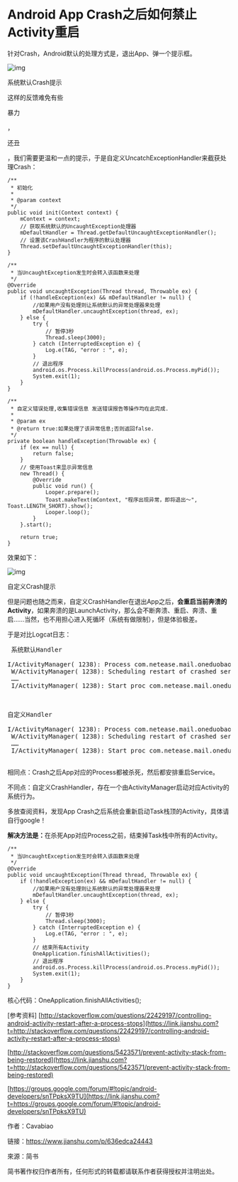 # Android App Crash之后如何禁止Activity重启

针对Crash，Android默认的处理方式是，退出App、弹一个提示框。





![img](https:////upload-images.jianshu.io/upload_images/300515-cfe6569c0ed14f51.png?imageMogr2/auto-orient/strip%7CimageView2/2/w/338)

系统默认Crash提示

 这样的反馈难免有些

暴力

，

还丑

，我们需要更温和一点的提示，于是自定义UncatchExceptionHandler来截获处理Crash：



```
/** 
 * 初始化 
 *  
 * @param context 
 */  
public void init(Context context) {  
    mContext = context;  
    // 获取系统默认的UncaughtException处理器  
    mDefaultHandler = Thread.getDefaultUncaughtExceptionHandler();  
    // 设置该CrashHandler为程序的默认处理器  
    Thread.setDefaultUncaughtExceptionHandler(this);  
}

/** 
 * 当UncaughtException发生时会转入该函数来处理 
 */  
@Override  
public void uncaughtException(Thread thread, Throwable ex) {
    if (!handleException(ex) && mDefaultHandler != null) {
        //如果用户没有处理则让系统默认的异常处理器来处理
        mDefaultHandler.uncaughtException(thread, ex);
    } else {
        try {
            // 暂停3秒
            Thread.sleep(3000);
        } catch (InterruptedException e) {
            Log.e(TAG, "error : ", e);
        }
        // 退出程序
        android.os.Process.killProcess(android.os.Process.myPid());
        System.exit(1);
    }
}

/** 
 * 自定义错误处理,收集错误信息 发送错误报告等操作均在此完成. 
 *  
 * @param ex 
 * @return true:如果处理了该异常信息;否则返回false. 
 */  
private boolean handleException(Throwable ex) {  
    if (ex == null) {  
        return false;  
    }
    // 使用Toast来显示异常信息  
    new Thread() {
        @Override
        public void run() {
            Looper.prepare();
            Toast.makeText(mContext, "程序出现异常，即将退出～", Toast.LENGTH_SHORT).show();
            Looper.loop();
        }
    }.start();

    return true;  
}
```

效果如下：



![img](https:////upload-images.jianshu.io/upload_images/300515-7241570b50feffd6.png?imageMogr2/auto-orient/strip%7CimageView2/2/w/330)

自定义Crash提示

但是问题也随之而来，自定义CrashHandler在退出App之后，<b>会重启当前奔溃的Activity</b>，如果奔溃的是LaunchActivity，那么会不断奔溃、重启、奔溃、重启……当然，也不用担心进入死循环（系统有做限制），但是体验极差。

于是对比Logcat日志：
 <pre>
 系统默认Handler

I/ActivityManager( 1238): Process com.netease.mail.oneduobaohydrid.debug (pid 2780) has died
 W/ActivityManager( 1238): Scheduling restart of crashed service com.netease.mail.oneduobaohydrid.debug/com.netease.mail.oneduobaohydrid.service.CommonService in 1000ms
 ……
 I/ActivityManager( 1238): Start proc com.netease.mail.oneduobaohydrid.debug for service com.netease.mail.oneduobaohydrid.debug/com.netease.mail.oneduobaohydrid.service.CommonService: pid=2819 uid=10054 gids={50054, 9997, 1028, 1015, 3003} abi=x86
 </pre>

<pre>

自定义Handler

I/ActivityManager( 1238): Process com.netease.mail.oneduobaohydrid.debug (pid 2993) has died
 W/ActivityManager( 1238): Scheduling restart of crashed service com.netease.mail.oneduobaohydrid.debug/com.netease.mail.oneduobaohydrid.service.CommonService in 64000ms
 ……
 I/ActivityManager( 1238): Start proc com.netease.mail.oneduobaohydrid.debug for activity com.netease.mail.oneduobaohydrid.debug/com.netease.mail.oneduobaohydrid.activity.MainActivity: pid=3030 uid=10054 gids={50054, 9997, 1028, 1015, 3003} abi=x86
 </pre>

相同点：Crash之后App对应的Process都被杀死，然后都安排重启Service。

不同点：自定义CrashHandler，存在一个由ActivityManager启动对应Activity的系统行为。

多放查阅资料，发现App Crash之后系统会重新启动Task栈顶的Activity，具体请自行google！

<b>解决方法是：</b>在杀死App对应Process之前，结束掉Task栈中所有的Activity。

```
/** 
 * 当UncaughtException发生时会转入该函数来处理 
 */  
@Override  
public void uncaughtException(Thread thread, Throwable ex) {
    if (!handleException(ex) && mDefaultHandler != null) {
        //如果用户没有处理则让系统默认的异常处理器来处理
        mDefaultHandler.uncaughtException(thread, ex);
    } else {
        try {
            // 暂停3秒
            Thread.sleep(3000);
        } catch (InterruptedException e) {
            Log.e(TAG, "error : ", e);
        }
        // 结束所有Activity
        OneApplication.finishAllActivities();
        // 退出程序
        android.os.Process.killProcess(android.os.Process.myPid());
        System.exit(1);
    }
}
```

核心代码：OneApplication.finishAllActivities();

[参考资料]
 [http://stackoverflow.com/questions/22429197/controlling-android-activity-restart-after-a-process-stops](https://link.jianshu.com?t=http://stackoverflow.com/questions/22429197/controlling-android-activity-restart-after-a-process-stops)

[http://stackoverflow.com/questions/5423571/prevent-activity-stack-from-being-restored](https://link.jianshu.com?t=http://stackoverflow.com/questions/5423571/prevent-activity-stack-from-being-restored)

[https://groups.google.com/forum/#!topic/android-developers/snTPpksX9TU](https://link.jianshu.com?t=https://groups.google.com/forum/#!topic/android-developers/snTPpksX9TU)

作者：Cavabiao

链接：https://www.jianshu.com/p/636edca24443

來源：简书

简书著作权归作者所有，任何形式的转载都请联系作者获得授权并注明出处。